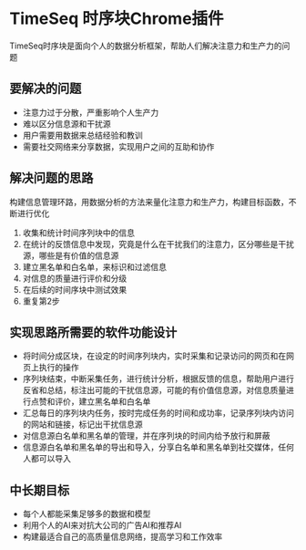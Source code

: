 # TimeSeq 时序块Chrome插件
TimeSeq时序块是面向个人的数据分析框架，帮助人们解决注意力和生产力的问题
## 要解决的问题
* 注意力过于分散，严重影响个人生产力
* 难以区分信息源和干扰源
* 用户需要用数据来总结经验和教训
* 需要社交网络来分享数据，实现用户之间的互助和协作

## 解决问题的思路 
构建信息管理环路，用数据分析的方法来量化注意力和生产力，构建目标函数，不断进行优化
1. 收集和统计时间序列块中的信息
2. 在统计的反馈信息中发现，究竟是什么在干扰我们的注意力，区分哪些是干扰源，哪些是有价值的信息源
3. 建立黑名单和白名单，来标识和过滤信息
4. 对信息的质量进行评价和分级
5. 在后续的时间序块中测试效果
6. 重复第2步

## 实现思路所需要的软件功能设计
* 将时间分成区块，在设定的时间序列块内，实时采集和记录访问的网页和在网页上执行的操作
* 序列块结束，中断采集任务，进行统计分析，根据反馈的信息，帮助用户进行反省和总结，标注出可能的干扰信息源，可能的有价值信息源，对信息质量进行点赞和评价，建立黑名单和白名单
* 汇总每日的序列块内任务，按时完成任务的时间和成功率，记录序列块内访问的网站和链接，标记出干扰信息源
* 对信息源白名单和黑名单的管理，并在序列块的时间内给予放行和屏蔽
* 信息源白名单和黑名单的导出和导入，分享白名单和黑名单到社交媒体，任何人都可以导入

## 中长期目标
* 每个人都能采集足够多的数据和模型
* 利用个人的AI来对抗大公司的广告AI和推荐AI
* 构建最适合自己的高质量信息网络，提高学习和工作效率